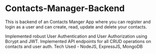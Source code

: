# Contacts-Manager-Backend
This is backend of an Contacts Manger App where you can register and login as a user and can create, read, update and delete your contacts.

Implemented robust User Authentication and User Authorization using Bcrypt and JWT. Implemented API endpoints for all CRUD operations on contacts and user auth.
Tech Used - NodeJS, ExpressJS, MongoDB
